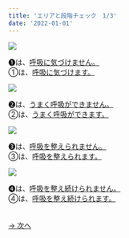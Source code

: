 ```yaml
---
title: 'エリアと段階チェック　1/3'
date: '2022-01-01'
---
```

![](/images/a_01_.jpg)

➊は、[呼吸に気づけません。]()  
①は、[呼吸に気づけます。]()

![](/images/a_02_.jpg)

➋は、[うまく呼吸ができません。]()  
②は、[うまく呼吸ができます。]()

![](/images/a_03_.jpg)

➌は、[呼吸を整えられません。]()  
③は、[呼吸を整えられます。]()

![](/images/a_04_.jpg)

➍は、[呼吸を整え続けられません。]()  
④は、[呼吸を整え続けられます。]()

　  
[ → 次へ ](/posts/01-2)
